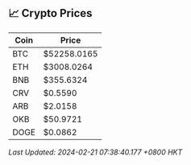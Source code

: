## 📈 Crypto Prices

| Coin | Price |
| ---- | ----- |
| BTC | $52258.0165 |
| ETH | $3008.0264 |
| BNB | $355.6324 |
| CRV | $0.5590 |
| ARB | $2.0158 |
| OKB | $50.9721 |
| DOGE | $0.0862 |

_Last Updated: 2024-02-21 07:38:40.177 +0800 HKT_